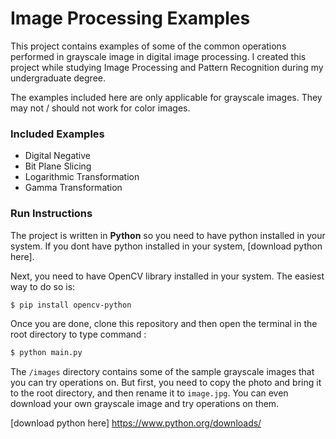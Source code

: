 # Image Processing Examples

This project contains examples of some of the common operations performed in grayscale image in digital image processing. I created this project while studying Image Processing and Pattern Recognition during my undergraduate degree.

The examples included here are only applicable for grayscale images. They may not / should not work for color images.

### Included Examples

  - Digital Negative
  - Bit Plane Slicing
  - Logarithmic Transformation
  - Gamma Transformation

### Run Instructions
The project is written in **Python** so you need to have python installed in your system. If you dont have python installed in your system, [download python here].

Next, you need to have OpenCV library installed in your system. The easiest way to do so is: 
```sh
$ pip install opencv-python
```

Once you are done, clone this repository and then open the terminal in the root directory to type command : 
```sh
$ python main.py
```

The ```/images``` directory contains some of the sample grayscale images that you can try operations on. But first, you need to copy the photo and bring it to the root directory, and then rename it to ```image.jpg```. You can even download your own grayscale image and try operations on them.

[download python here] <https://www.python.org/downloads/>
